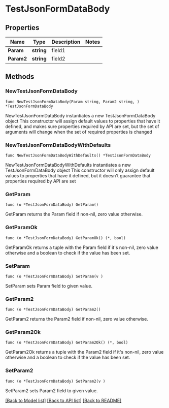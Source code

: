 # TestJsonFormDataBody

## Properties

Name | Type | Description | Notes
------------ | ------------- | ------------- | -------------
**Param** | **string** | field1 | 
**Param2** | **string** | field2 | 

## Methods

### NewTestJsonFormDataBody

`func NewTestJsonFormDataBody(Param string, Param2 string, ) *TestJsonFormDataBody`

NewTestJsonFormDataBody instantiates a new TestJsonFormDataBody object
This constructor will assign default values to properties that have it defined,
and makes sure properties required by API are set, but the set of arguments
will change when the set of required properties is changed

### NewTestJsonFormDataBodyWithDefaults

`func NewTestJsonFormDataBodyWithDefaults() *TestJsonFormDataBody`

NewTestJsonFormDataBodyWithDefaults instantiates a new TestJsonFormDataBody object
This constructor will only assign default values to properties that have it defined,
but it doesn't guarantee that properties required by API are set

### GetParam

`func (o *TestJsonFormDataBody) GetParam() `

GetParam returns the Param field if non-nil, zero value otherwise.

### GetParamOk

`func (o *TestJsonFormDataBody) GetParamOk() (*, bool)`

GetParamOk returns a tuple with the Param field if it's non-nil, zero value otherwise
and a boolean to check if the value has been set.

### SetParam

`func (o *TestJsonFormDataBody) SetParam(v )`

SetParam sets Param field to given value.


### GetParam2

`func (o *TestJsonFormDataBody) GetParam2() `

GetParam2 returns the Param2 field if non-nil, zero value otherwise.

### GetParam2Ok

`func (o *TestJsonFormDataBody) GetParam2Ok() (*, bool)`

GetParam2Ok returns a tuple with the Param2 field if it's non-nil, zero value otherwise
and a boolean to check if the value has been set.

### SetParam2

`func (o *TestJsonFormDataBody) SetParam2(v )`

SetParam2 sets Param2 field to given value.



[[Back to Model list]](../README.md#documentation-for-models) [[Back to API list]](../README.md#documentation-for-api-endpoints) [[Back to README]](../README.md)


